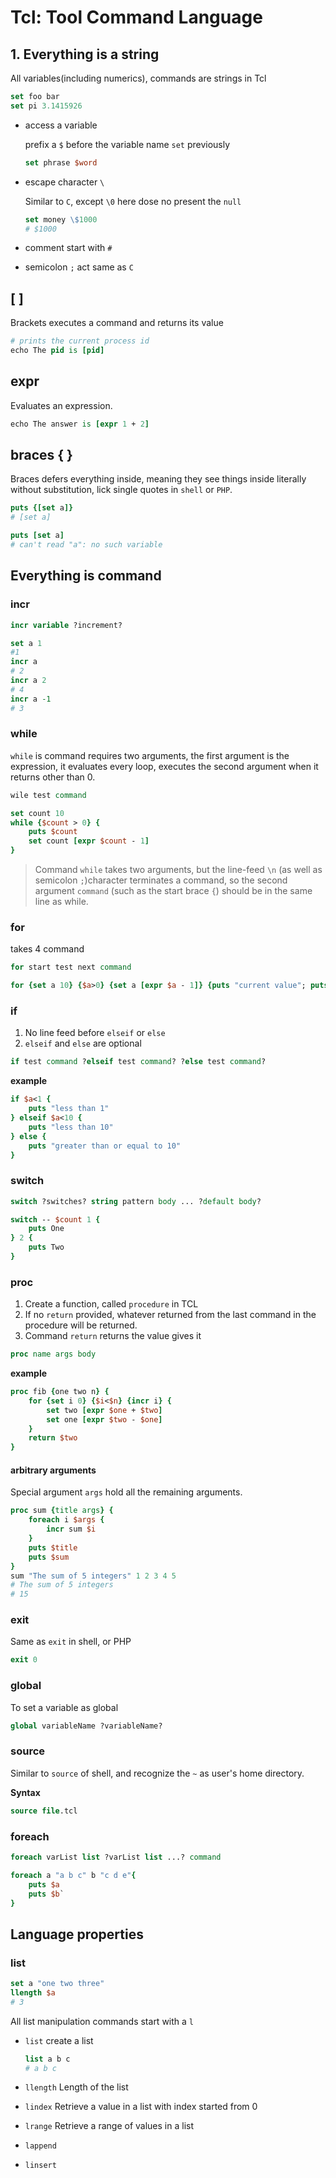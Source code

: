 # Tcl: Tool Command Language

## 1. Everything is a string

All variables(including numerics), commands are strings in Tcl

```tcl
set foo bar
set pi 3.1415926
```

- access a variable

    prefix a `$` before the variable name `set` previously

    ```tcl
    set phrase $word
    ```

- escape character `\`

    Similar to `C`, except  `\0` here dose no present the `null`

    ```tcl
    set money \$1000
    # $1000
    ```

- comment start with `#`
- semicolon `;` act same as `C`

## \[ ]

Brackets executes a command and returns its value

```tcl
# prints the current process id
echo The pid is [pid]
```

## expr

Evaluates an expression.

```tcl
echo The answer is [expr 1 + 2]
```

## braces { }

Braces defers everything inside, meaning they see things inside literally without substitution, lick single quotes in `shell` or `PHP`.

```tcl
puts {[set a]}
# [set a]

puts [set a]
# can't read "a": no such variable
```

## Everything is command

### incr

```tcl
incr variable ?increment?
```

```tcl
set a 1
#1
incr a
# 2
incr a 2
# 4
incr a -1
# 3
```

### while

`while` is command requires two arguments, the first argument is the expression, it evaluates every loop, executes the second argument when it returns other than 0.

```tcl
wile test command

set count 10
while {$count > 0} {
    puts $count
    set count [expr $count - 1]
}
```

> Command `while` takes two arguments, but the line-feed `\n` (as well as semicolon `;`)character terminates a command, so the second argument `command` (such as the start brace `{`) should be in the same line as while.

### for

takes 4 command

```tcl
for start test next command
```

```tcl
for {set a 10} {$a>0} {set a [expr $a - 1]} {puts "current value"; puts $a}
```

### if

1. No line feed before `elseif` or `else`
2. `elseif` and `else` are optional

```tcl
if test command ?elseif test command? ?else test command?
```

**example**

```tcl
if $a<1 {
    puts "less than 1"
} elseif $a<10 {
    puts "less than 10"
} else {
    puts "greater than or equal to 10"
}
```

### switch

```tcl
switch ?switches? string pattern body ... ?default body?
```

```tcl
switch -- $count 1 {
    puts One
} 2 {
    puts Two
}
```

### proc

1. Create a function, called `procedure` in TCL
1. If no `return` provided, whatever returned from the last command in the procedure will be returned.
1. Command `return` returns the value gives it

```tcl
proc name args body
```

**example**

```tcl
proc fib {one two n} {
    for {set i 0} {$i<$n} {incr i} {
        set two [expr $one + $two]
        set one [expr $two - $one]
    }
    return $two
}
```

#### arbitrary arguments

Special argument `args` hold all the remaining arguments.

```tcl
proc sum {title args} {
    foreach i $args {
        incr sum $i
    }
    puts $title
    puts $sum
}
sum "The sum of 5 integers" 1 2 3 4 5
# The sum of 5 integers
# 15
```

### exit

Same as `exit` in shell, or PHP

```tcl
exit 0
```

### global

To set a variable as global

```tcl
global variableName ?variableName?
```

### source

Similar to `source` of shell, and recognize the `~` as user's home directory.

**Syntax**

```tcl
source file.tcl
```

### foreach

```tcl
foreach varList list ?varList list ...? command
```

```tcl
foreach a "a b c" b "c d e"{
    puts $a
    puts $b`
}
```

## Language properties

### list

```tcl
set a "one two three"
llength $a
# 3
```

All list manipulation commands start with a `l`

- `list` create a list
    
    ```tcl
    list a b c
    # a b c
    ```

- `llength` Length of the list
- `lindex` Retrieve a value in a list with index started from 0
- `lrange` Retrieve a range of values in a list
- `lappend`
- `linsert`
